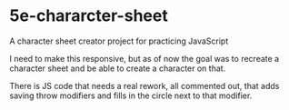 # 5e-chararcter-sheet
A character sheet creator project for practicing JavaScript


I need to make this responsive, but as of now the goal was to recreate a character sheet and be able to create a character on that.

There is JS code that needs a real rework, all commented out, that adds saving throw modifiers and fills in the circle next to that modifier.